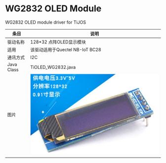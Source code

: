 # WG2832 OLED Module
 WG2832 OLED  module driver for TiJOS

| 条目         | 说明                          |
| ---------- | --------------------------- |
| 驱动名称       | 128*32 点阵OLED显示模块           |
| 适用         | 该驱动适用于Quectel NB-IoT BC28   |
| 通讯方式       | I2C                         |
| Java Class | TiOLED_WG2832.java          |
| 图片         | ![wg2832](./img/wg2832.jpg) |
|            |                             |

